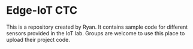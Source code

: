 # Edge-IoT CTC

This is a repository created by Ryan. 
It contains sample code for different sensors provided in the IoT lab. 
Groups are welcome to use this place to upload their project code.
